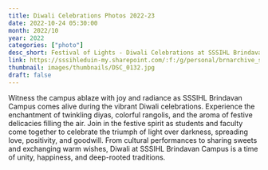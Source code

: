 ```yaml
---
title: Diwali Celebrations Photos 2022-23
date: 2022-10-24 05:30:00
month: 2022/10
year: 2022
categories: ["photo"]
desc_short: Festival of Lights - Diwali Celebrations at SSSIHL Brindavan Campus.
link: https://sssihleduin-my.sharepoint.com/:f:/g/personal/brnarchive_sssihl_edu_in/EvM3r5tHFgFOnzuVi9g75x4BMkxFkvZEZeQU3hHI8g0j3g?e=XxiWoT
thumbnail: images/thumbnails/DSC_0132.jpg
draft: false
---
```


 Witness the campus ablaze with joy and radiance as SSSIHL Brindavan Campus comes alive during the vibrant Diwali celebrations. Experience the enchantment of twinkling diyas, colorful rangolis, and the aroma of festive delicacies filling the air. Join in the festive spirit as students and faculty come together to celebrate the triumph of light over darkness, spreading love, positivity, and goodwill. From cultural performances to sharing sweets and exchanging warm wishes, Diwali at SSSIHL Brindavan Campus is a time of unity, happiness, and deep-rooted traditions.